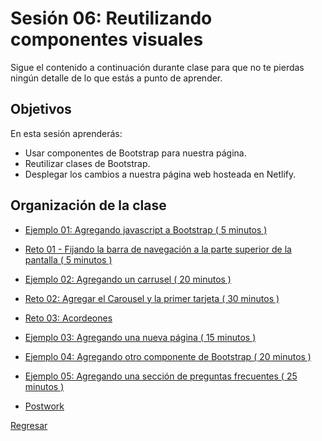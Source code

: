 # Sesión 06: Reutilizando componentes visuales

Sigue el contenido a continuación durante clase para que no te pierdas ningún
detalle de lo que estás a punto de aprender.

## Objetivos

En esta sesión aprenderás:

- Usar componentes de Bootstrap para nuestra página.
- Reutilizar clases de Bootstrap.
- Desplegar los cambios a nuestra página web hosteada en Netlify.

## Organización de la clase

- [Ejemplo 01: Agregando javascript a Bootstrap ( 5 minutos ) ](./Ejemplo-01/README.md)

- [Reto 01 - Fijando la barra de navegación a la parte superior de la pantalla ( 5 minutos ) ](./reto-01/README.md)

- [Ejemplo 02: Agregando un carrusel ( 20 minutos ) ](./Ejemplo-02/README.md)

- [Reto 02: Agregar el Carousel y la primer tarjeta ( 30 minutos ) ](./reto-02/README.md)

- [Reto 03: Acordeones ](./reto-03/README.md)

- [Ejemplo 03: Agregando una nueva página ( 15 minutos ) ](./Ejemplo-03/README.md)

- [Ejemplo 04: Agregando otro componente de Bootstrap ( 20 minutos ) ](./Ejemplo-04/README.md)

- [Ejemplo 05: Agregando una sección de preguntas frecuentes ( 25 minutos ) ](./Ejemplo-05/README.md)


- [Postwork](./postwork/README.md)

[Regresar](../README.md)
